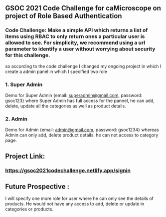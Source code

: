 

## GSOC 2021 Code Challenge for caMicroscope on project of Role Based Authentication

### Code Challenge: Make a simple API which returns a list of items using RBAC to only return ones a particular user is allowed to see. For simplicity, we recommend using a url parameter to identify a user without worrying about security for this challenge.

so according to the code challenge I changed my ongoing project in which I create a admin panel in which I specified two role
### 1. Super Admin
Demo for Super Admin {email: superadmin@gmail.com, password: gsoc123}
where Super Admin has full access for the pannel, he can add, delete, update all the categories as well as product details.
### 2. Admin
Demo for Admin {email: admin@gmail.com, password: gsoc1234}
 whereas Admin can only add, delete product details. he can not access to category page.
 
 ## Project Link:
### https://gsoc2021codechallenge.netlify.app/signin

## Future Prospective :
I will specify one more role for user where he can only see the details of products. He would not have any access to add, delete or update in categories or products.



